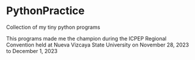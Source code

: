 # PythonPractice
Collection of my tiny python programs

This programs made me the champion during the ICPEP Regional Convention
held at Nueva Vizcaya State University on November 28, 2023 to 
December 1, 2023